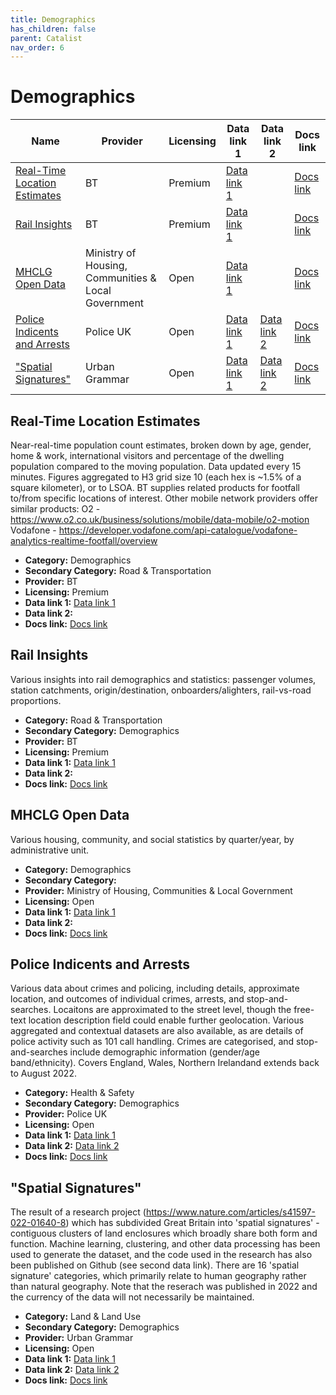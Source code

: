 ```yaml
---
title: Demographics
has_children: false
parent: Catalist
nav_order: 6
---
```


# Demographics

| Name                                                          | Provider                                            | Licensing | Data link 1                                                                                                                                                                           | Data link 2                                                         | Docs link                                                                                                                  |
| ------------------------------------------------------------- | --------------------------------------------------- | --------- | ------------------------------------------------------------------------------------------------------------------------------------------------------------------------------------- | ------------------------------------------------------------------- | -------------------------------------------------------------------------------------------------------------------------- |
| [Real-Time Location Estimates](#real-time-location-estimates) | BT                                                  | Premium   | [Data link 1](https://business.bt.com/iot/active-intelligence/location-insights/#getintouch)                                                                                          |                                                                     | [Docs link](https://developer.bt.com/products/real-time-location-insights)                                                 |
| [Rail Insights](#rail-insights)                               | BT                                                  | Premium   | [Data link 1](https://business.bt.com/iot/active-intelligence/journey-insights/#getintouch)                                                                                           |                                                                     | [Docs link](https://developer.bt.com/products/rail-network-api)                                                            |
| [MHCLG Open Data](#mhclg-open-data)                           | Ministry of Housing, Communities & Local Government | Open      | [Data link 1](https://opendatacommunities.org/resource?uri=http%3A%2F%2Fopendatacommunities.org%2Fdef%2Fconcept%2Ffolders%2Fthemes)                                                   |                                                                     | [Docs link](https://www.gov.uk/government/organisations/ministry-of-housing-communities-local-government/about/statistics) |
| [Police Indicents and Arrests](#police-indicents-and-arrests) | Police UK                                           | Open      | [Data link 1](https://data.police.uk/data/)                                                                                                                                           | [Data link 2](https://data.police.uk/docs/)                         | [Docs link](https://data.police.uk/about/)                                                                                 |
| ["Spatial Signatures"](#"spatial-signatures")                 | Urban Grammar                                       | Open      | [Data link 1](https://figshare.com/articles/dataset/Geographical_Characterisation_of_British_Urban_Form_and_Function_using_the_Spatial_Signatures_Framework/16691575/3?file=36049196) | [Data link 2](https://github.com/urbangrammarai/spatial_signatures) | [Docs link](https://urbangrammarai.xyz/story/)                                                                             |

## Real-Time Location Estimates

Near-real-time population count estimates, broken down by age, gender, home & work, international visitors and percentage of the dwelling population compared to the moving population. Data updated every 15 minutes. Figures aggregated to H3 grid size 10 (each hex is ~1.5% of a square kilometer), or to LSOA. BT supplies related products for footfall to/from specific locations of interest. Other mobile network providers offer similar products:
O2 - https://www.o2.co.uk/business/solutions/mobile/data-mobile/o2-motion
Vodafone - https://developer.vodafone.com/api-catalogue/vodafone-analytics-realtime-footfall/overview

- **Category:** Demographics
- **Secondary Category:** Road & Transportation
- **Provider:** BT
- **Licensing:** Premium
- **Data link 1:** [Data link 1](https://business.bt.com/iot/active-intelligence/location-insights/#getintouch)
- **Data link 2:** 
- **Docs link:** [Docs link](https://developer.bt.com/products/real-time-location-insights)



## Rail Insights

Various insights into rail demographics and statistics: passenger volumes, station catchments, origin/destination, onboarders/alighters, rail-vs-road proportions.

- **Category:** Road & Transportation
- **Secondary Category:** Demographics
- **Provider:** BT
- **Licensing:** Premium
- **Data link 1:** [Data link 1](https://business.bt.com/iot/active-intelligence/journey-insights/#getintouch)
- **Data link 2:** 
- **Docs link:** [Docs link](https://developer.bt.com/products/rail-network-api)



## MHCLG Open Data

Various housing, community, and social statistics by quarter/year, by administrative unit.

- **Category:** Demographics
- **Secondary Category:** 
- **Provider:** Ministry of Housing, Communities & Local Government
- **Licensing:** Open
- **Data link 1:** [Data link 1](https://opendatacommunities.org/resource?uri=http%3A%2F%2Fopendatacommunities.org%2Fdef%2Fconcept%2Ffolders%2Fthemes)
- **Data link 2:** 
- **Docs link:** [Docs link](https://www.gov.uk/government/organisations/ministry-of-housing-communities-local-government/about/statistics)



## Police Indicents and Arrests

Various data about crimes and policing, including details, approximate location, and outcomes of individual crimes, arrests, and stop-and-searches. Locaitons are approximated to the street level, though the free-text location description field could enable further geolocation. Various aggregated and contextual datasets are also available, as are details of police activity such as 101 call handling. Crimes are categorised, and stop-and-searches include demographic information (gender/age band/ethnicity). Covers England, Wales, Northern Irelandand extends back to August 2022.

- **Category:** Health & Safety
- **Secondary Category:** Demographics
- **Provider:** Police UK
- **Licensing:** Open
- **Data link 1:** [Data link 1](https://data.police.uk/data/)
- **Data link 2:** [Data link 2](https://data.police.uk/docs/)
- **Docs link:** [Docs link](https://data.police.uk/about/)



## "Spatial Signatures"

The result of a research project (https://www.nature.com/articles/s41597-022-01640-8) which has subdivided Great Britain into 'spatial signatures' - contiguous clusters of land enclosures which broadly share both form and function. Machine learning, clustering, and other data processing has been used to generate the dataset, and the code used in the research has also been published on Github (see second data link). There are 16 'spatial signature' categories, which primarily relate to human geography rather than natural geography. Note that the reserach was published in 2022 and the currency of the data will not necessarily be maintained.

- **Category:** Land & Land Use
- **Secondary Category:** Demographics
- **Provider:** Urban Grammar
- **Licensing:** Open
- **Data link 1:** [Data link 1](https://figshare.com/articles/dataset/Geographical_Characterisation_of_British_Urban_Form_and_Function_using_the_Spatial_Signatures_Framework/16691575/3?file=36049196)
- **Data link 2:** [Data link 2](https://github.com/urbangrammarai/spatial_signatures)
- **Docs link:** [Docs link](https://urbangrammarai.xyz/story/)
